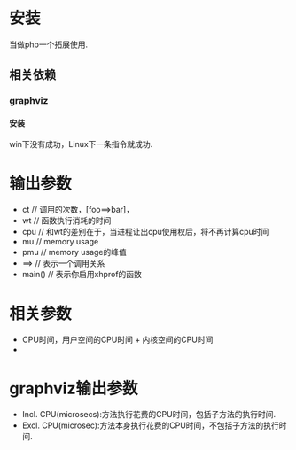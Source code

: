 # 安装
当做php一个拓展使用.

## 相关依赖
### graphviz
#### 安装
win下没有成功，Linux下一条指令就成功.

# 输出参数
- ct         // 调用的次数，[foo==>bar]，   
- wt         // 函数执行消耗的时间
- cpu        // 和wt的差别在于，当进程让出cpu使用权后，将不再计算cpu时间
- mu         // memory usage  
- pmu        // memory usage的峰值
- ==>        // 表示一个调用关系
- main()     // 表示你启用xhprof的函数

# 相关参数
- CPU时间，用户空间的CPU时间 + 内核空间的CPU时间
- 

# graphviz输出参数
- Incl. CPU(microsecs):方法执行花费的CPU时间，包括子方法的执行时间.
- Excl. CPU(microsec):方法本身执行花费的CPU时间，不包括子方法的执行时间.